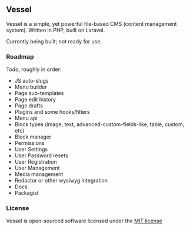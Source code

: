 ## Vessel

Vessel is a simple, yet powerful file-based CMS (content management system). Written in PHP, built on Laravel.

Currently being built; not ready for use.

### Roadmap

Todo, roughly in order:

* JS auto-slugs
* Menu builder
* Page sub-templates
* Page edit history
* Page drafts
* Plugins and some hooks/filters
* Menu api
* Block types (image, text, advanced-custom-fields-like, table, custom, etc)
* Block manager
* Permissions
* User Settings
* User Password resets
* User Registration
* User Management
* Media management
* Redactor or other wysiwyg integration
* Docs
* Packagist

### License

Vessel is open-sourced software licensed under the [MIT license](http://opensource.org/licenses/MIT)
